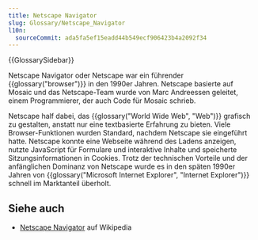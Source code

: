 ```yaml
---
title: Netscape Navigator
slug: Glossary/Netscape_Navigator
l10n:
  sourceCommit: ada5fa5ef15eadd44b549ecf906423b4a2092f34
---
```


{{GlossarySidebar}}

Netscape Navigator oder Netscape war ein führender {{glossary("browser")}} in den 1990er Jahren. Netscape basierte auf Mosaic und das Netscape-Team wurde von Marc Andreessen geleitet, einem Programmierer, der auch Code für Mosaic schrieb.

Netscape half dabei, das {{glossary("World Wide Web", "Web")}} grafisch zu gestalten, anstatt nur eine textbasierte Erfahrung zu bieten. Viele Browser-Funktionen wurden Standard, nachdem Netscape sie eingeführt hatte. Netscape konnte eine Webseite während des Ladens anzeigen, nutzte JavaScript für Formulare und interaktive Inhalte und speicherte Sitzungsinformationen in Cookies. Trotz der technischen Vorteile und der anfänglichen Dominanz von Netscape wurde es in den späten 1990er Jahren von {{glossary("Microsoft Internet Explorer", "Internet Explorer")}} schnell im Marktanteil überholt.

## Siehe auch

- [Netscape Navigator](https://en.wikipedia.org/wiki/Netscape_Navigator) auf Wikipedia

